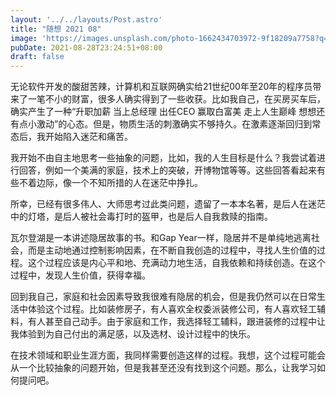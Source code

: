 ```yaml
---
layout: '../../layouts/Post.astro'
title: "随想 2021 08"
image: 'https://images.unsplash.com/photo-1662434703972-9f18209a7758?q=10'
pubDate: 2021-08-28T23:24:51+08:00
draft: false
---
```


无论软件开发的酸甜苦辣，计算机和互联网确实给21世纪00年至20年的程序员带来了一笔不小的财富，很多人确实得到了一些收获。比如我自己，在买房买车后，确实产生了一种“升职加薪 当上总经理 出任CEO 赢取白富美 走上人生巅峰 想想还有点小激动”的心态。但是，物质生活的刺激确实不够持久。在激素逐渐回归到常态后，我开始陷入迷茫和痛苦。

我开始不由自主地思考一些抽象的问题，比如，我的人生目标是什么？我尝试着进行回答，例如一个美满的家庭，技术上的突破，开博物馆等等。这些回答看起来有些不着边际，像一个不知所措的人在迷茫中挣扎。

所幸，已经有很多伟人、大师思考过此类问题，遗留了一本本名著，是后人在迷茫中的灯塔，是后人被社会毒打时的盔甲，也是后人自我救赎的指南。

瓦尔登湖是一本讲述隐居故事的书。和Gap Year一样，隐居并不是单纯地逃离社会，而是主动地通过控制影响因素，在不断自我创造的过程中，寻找人生价值的过程。这个过程应该是内心平和地、充满动力地生活，自我依赖和持续创造。在这个过程中，发现人生价值，获得幸福。

回到我自己，家庭和社会因素导致我很难有隐居的机会，但是我仍然可以在日常生活中体验这个过程。比如装修房子，有人喜欢全权委派装修公司，有人喜欢轻工辅料，有人甚至自己动手。由于家庭和工作，我选择轻工辅料，跟进装修的过程中让我体验到为自己付出的满足感，以及选材、设计过程中的快乐。

在技术领域和职业生涯方面，我同样需要创造这样的过程。我想，这个过程可能会从一个比较抽象的问题开始，但是我甚至还没有找到这个问题。那么，让我学习如何提问吧。

